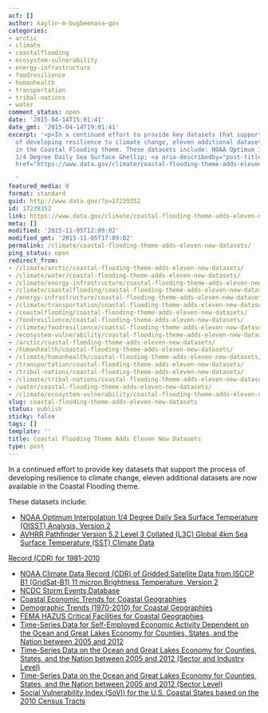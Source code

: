 ```yaml
---
acf: []
author: kaylin-m-bugbeenasa-gov
categories:
- arctic
- climate
- coastalflooding
- ecosystem-vulnerability
- energy-infrastructure
- foodresilience
- humanhealth
- transportation
- tribal-nations
- water
comment_status: open
date: '2015-04-14T15:01:41'
date_gmt: '2015-04-14T19:01:41'
excerpt: '<p>In a continued effort to provide key datasets that support the process
  of developing resilience to climate change, eleven additional datasets are now available
  in the Coastal Flooding theme. These datasets include: NOAA Optimum Interpolation
  1/4 Degree Daily Sea Surface &hellip; <a aria-describedby="post-title-17239352"
  href="https://www.data.gov/climate/coastal-flooding-theme-adds-eleven-new-datasets/">Continued</a></p>

  '
featured_media: 0
format: standard
guid: http://www.data.gov/?p=17239352
id: 17239352
link: https://www.data.gov/climate/coastal-flooding-theme-adds-eleven-new-datasets/
meta: []
modified: '2015-11-05T12:09:02'
modified_gmt: '2015-11-05T17:09:02'
permalink: /climate/coastal-flooding-theme-adds-eleven-new-datasets/
ping_status: open
redirect_from:
- /climate/arctic/coastal-flooding-theme-adds-eleven-new-datasets/
- /climate/water/coastal-flooding-theme-adds-eleven-new-datasets/
- /climate/energy-infrastructure/coastal-flooding-theme-adds-eleven-new-datasets/
- /climate/coastalflooding/coastal-flooding-theme-adds-eleven-new-datasets/
- /energy-infrastructure/coastal-flooding-theme-adds-eleven-new-datasets/
- /climate/transportation/coastal-flooding-theme-adds-eleven-new-datasets/
- /coastalflooding/coastal-flooding-theme-adds-eleven-new-datasets/
- /foodresilience/coastal-flooding-theme-adds-eleven-new-datasets/
- /climate/foodresilience/coastal-flooding-theme-adds-eleven-new-datasets/
- /ecosystem-vulnerability/coastal-flooding-theme-adds-eleven-new-datasets/
- /arctic/coastal-flooding-theme-adds-eleven-new-datasets/
- /humanhealth/coastal-flooding-theme-adds-eleven-new-datasets/
- /climate/humanhealth/coastal-flooding-theme-adds-eleven-new-datasets/
- /transportation/coastal-flooding-theme-adds-eleven-new-datasets/
- /tribal-nations/coastal-flooding-theme-adds-eleven-new-datasets/
- /climate/tribal-nations/coastal-flooding-theme-adds-eleven-new-datasets/
- /water/coastal-flooding-theme-adds-eleven-new-datasets/
- /climate/ecosystem-vulnerability/coastal-flooding-theme-adds-eleven-new-datasets/
slug: coastal-flooding-theme-adds-eleven-new-datasets
status: publish
sticky: false
tags: []
template: ''
title: Coastal Flooding Theme Adds Eleven New Datasets
type: post
---
```

In a continued effort to provide key datasets that support the process of developing resilience to climate change, eleven additional datasets are now available in the Coastal Flooding theme.


These datasets include:


* [NOAA Optimum Interpolation 1/4 Degree Daily Sea Surface Temperature (OISST) Analysis, Version 2](http://catalog.data.gov/dataset/noaa-optimum-interpolation-1-4-degree-daily-sea-surface-temperature-oisst-analysis-version-2)
* [AVHRR Pathfinder Version 5.2 Level 3 Collated (L3C) Global 4km Sea Surface Temperature (SST) Climate Data](http://catalog.data.gov/dataset/avhrr-pathfinder-version-5-2-level-3-collated-l3c-global-4km-sea-surface-temperature-1981-2010)   

[Record (CDR) for 1981-2010](http://catalog.data.gov/dataset/avhrr-pathfinder-version-5-2-level-3-collated-l3c-global-4km-sea-surface-temperature-1981-2010)
* [NOAA Climate Data Record (CDR) of Gridded Satellite Data from ISCCP B1 (GridSat-B1) 11 micron Brightness Temperature, Version 2](http://catalog.data.gov/dataset/noaa-climate-data-record-cdr-of-gridded-satellite-data-from-isccp-b1-gridsat-b1-11-micron-brigh)
* [NCDC Storm Events Database](http://catalog.data.gov/dataset/ncdc-storm-events-database)
* [Coastal Economic Trends for Coastal Geographies](http://catalog.data.gov/dataset/coastal-economic-trends-for-coastal-geographies)
* [Demographic Trends (1970-2010) for Coastal Geographies](http://catalog.data.gov/dataset/demographic-trends-1970-2010-for-coastal-geographies)
* [FEMA HAZUS Critical Facilities for Coastal Geographies](http://catalog.data.gov/dataset/fema-hazus-critical-facilities-for-coastal-geographies)
* [Time-Series Data for Self-Employed Economic Activity Dependent on the Ocean and Great Lakes Economy for Counties, States, and the Nation between 2005 and 2012](http://catalog.data.gov/dataset/time-series-data-for-self-employed-economic-activity-dependent-on-the-ocean-and-great-lake-2012)
* [Time-Series Data on the Ocean and Great Lakes Economy for Counties, States, and the Nation between 2005 and 2012 (Sector and Industry Level)](http://catalog.data.gov/dataset/time-series-data-on-the-ocean-and-great-lakes-economy-for-counties-states-and-the-nation-betwee)
* [Time-Series Data on the Ocean and Great Lakes Economy for Counties, States, and the Nation between 2005 and 2012 (Sector Level)](http://catalog.data.gov/dataset/time-series-data-on-the-ocean-and-great-lakes-economy-for-counties-states-and-the-nation-betweecd639)
* [Social Vulnerability Index (SoVI) for the U.S. Coastal States based on the 2010 Census Tracts](http://catalog.data.gov/dataset/social-vulnerability-index-sovi-for-the-u-s-coastal-states-based-on-the-2010-census-tracts)


